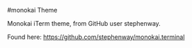 #monokai Theme

Monokai iTerm theme, from GitHub user stephenway.

Found here: https://github.com/stephenway/monokai.terminal
